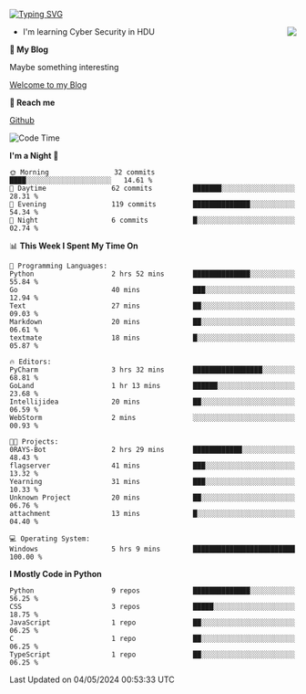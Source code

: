 [![Typing SVG](https://readme-typing-svg.herokuapp.com?font=Fira+Code&pause=1000&random=false&width=450&height=60&lines=Hello+%F0%9F%91%8B%F0%9F%8F%BB;I'm+JBNRZ)](https://git.io/typing-svg)

<a href="#">
  <img align="right" src="https://github-readme-stats.vercel.app/api?username=JBNRZ&show_icons=true&bg_color=15,f2f7fd,E0EAFC" />
</a>

- I'm learning Cyber Security in HDU

 **🌱 My Blog**

Maybe something interesting

[Welcome to my Blog](https://jbnrz.com.cn/)

 **💬 Reach me** 

[Github](https://github.com/JBNRZ)


<!--START_SECTION:waka-->
![Code Time](http://img.shields.io/badge/Code%20Time-436%20hrs%2042%20mins-blue)

**I'm a Night 🦉** 

```text
🌞 Morning                32 commits          ████░░░░░░░░░░░░░░░░░░░░░   14.61 % 
🌆 Daytime                62 commits          ███████░░░░░░░░░░░░░░░░░░   28.31 % 
🌃 Evening                119 commits         ██████████████░░░░░░░░░░░   54.34 % 
🌙 Night                  6 commits           █░░░░░░░░░░░░░░░░░░░░░░░░   02.74 % 
```


📊 **This Week I Spent My Time On** 

```text
💬 Programming Languages: 
Python                   2 hrs 52 mins       ██████████████░░░░░░░░░░░   55.84 % 
Go                       40 mins             ███░░░░░░░░░░░░░░░░░░░░░░   12.94 % 
Text                     27 mins             ██░░░░░░░░░░░░░░░░░░░░░░░   09.03 % 
Markdown                 20 mins             ██░░░░░░░░░░░░░░░░░░░░░░░   06.61 % 
textmate                 18 mins             █░░░░░░░░░░░░░░░░░░░░░░░░   05.87 % 

🔥 Editors: 
PyCharm                  3 hrs 32 mins       █████████████████░░░░░░░░   68.81 % 
GoLand                   1 hr 13 mins        ██████░░░░░░░░░░░░░░░░░░░   23.68 % 
Intellijidea             20 mins             ██░░░░░░░░░░░░░░░░░░░░░░░   06.59 % 
WebStorm                 2 mins              ░░░░░░░░░░░░░░░░░░░░░░░░░   00.93 % 

🐱‍💻 Projects: 
0RAYS-Bot                2 hrs 29 mins       ████████████░░░░░░░░░░░░░   48.43 % 
flagserver               41 mins             ███░░░░░░░░░░░░░░░░░░░░░░   13.32 % 
Yearning                 31 mins             ███░░░░░░░░░░░░░░░░░░░░░░   10.33 % 
Unknown Project          20 mins             ██░░░░░░░░░░░░░░░░░░░░░░░   06.76 % 
attachment               13 mins             █░░░░░░░░░░░░░░░░░░░░░░░░   04.40 % 

💻 Operating System: 
Windows                  5 hrs 9 mins        █████████████████████████   100.00 % 
```

**I Mostly Code in Python** 

```text
Python                   9 repos             ██████████████░░░░░░░░░░░   56.25 % 
CSS                      3 repos             █████░░░░░░░░░░░░░░░░░░░░   18.75 % 
JavaScript               1 repo              ██░░░░░░░░░░░░░░░░░░░░░░░   06.25 % 
C                        1 repo              ██░░░░░░░░░░░░░░░░░░░░░░░   06.25 % 
TypeScript               1 repo              ██░░░░░░░░░░░░░░░░░░░░░░░   06.25 % 
```




 Last Updated on 04/05/2024 00:53:33 UTC
<!--END_SECTION:waka-->
